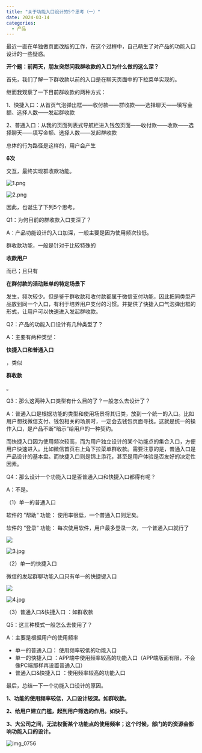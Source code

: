 ```yaml
---
title: "关于功能入口设计的5个思考（一）"
date: 2024-03-14
categories:
  - 产品
---
```



最近一直在单独做页面改版的工作，在这个过程中，自己萌生了对产品的功能入口设计的一些疑惑。

<!-- more -->

**开个题：前两天，朋友突然问我群收款的入口为什么做的这么深？**

首先，我们了解一下群收款以前的入口是在聊天页面中的下拉菜单实现的。

继而我观察了一下目前群收款的两种方式：

1、快捷入口：从首页气泡弹出框——收付款——群收款——选择聊天——填写金额、选择人数——发起群收款

2、普通入口：从我的页面列表式导航栏进入钱包页面——收付款——收款——选择聊天——填写金额、选择人数——发起群收款

总体的行为路径是这样的，用户会产生

**6次**

交互，最终实现群收款功能。

![1.png](../../../assets/images/1.png)

![2.png](../../../assets/images/2.png)

因此，也诞生了下列5个思考。

Q1：为何目前的群收款入口变深了？

A：产品功能设计的入口加深，一般主要是因为使用频次较低。

群收款功能，一般是针对于比较特殊的

**收款用户**

而已；且只有

**在群付款的活动账单的特定场景下**

发生，频次较少。但是鉴于群收款和收付款都属于微信支付功能，因此把同类型产品放到同一个入口，有利于培养用户支付的习惯。并提供了快捷入口气泡弹出框的形式，让用户可以快速进入发起群收款。

Q2：产品的功能入口设计有几种类型了？

A：主要有两种类型：

**快捷入口和普通入口**

，类似

**群收款**

。

Q3：那么这两种入口类型有什么目的了？一般怎么去设计了？

A：普通入口是根据功能的类型和使用场景将其归类，放到一个统一的入口。比如用户想找微信支付、钱包相关的场景时，一定会去钱包页面寻找。这就是统一的操作入口，是产品不断“暗示”给用户的一种契约。

而快捷入口因为使用频次较高，而为用户独立设计的某个功能点的集合入口，方便用户快速进入。比如微信首页右上角下拉菜单群收款。需要注意的是，普通入口是产品设计的基本盘。而快捷入口则是锦上添花，甚至是用户体验是否友好的决定性因素。

Q4：那么设计一个功能入口是否普通入口和快捷入口都得有呢？

A：不是。

（1）单一的普通入口

软件的 ”帮助“ 功能： 使用率很低，一个普通入口则足矣。

软件的 “登录“ 功能： 每次使用软件，用户最多登录一次，一个普通入口就行了

![](../../../assets/images/placeholder.png)

![3.jpg](../../../assets/images/3.jpg)

（2）单一的快捷入口

微信的发起群聊功能入口只有单一的快捷键入口

![](../../../assets/images/placeholder.png)

![4.jpg](../../../assets/images/4.jpg)

（3）普通入口&快捷入口 ：如群收款

Q5：这三种模式一般怎么去使用了？

A：主要是根据用户的使用频率

- 单一的普通入口： 使用频率较低的功能入口
- 单一的快捷入口 ：APP端中使用频率较高的功能入口（APP端版面有限，不会像PC端那样再设置普通入口）
- 普通入口&快捷入口 ：使用频率较高的功能入口

最后，总结一下一个功能入口设计的原因。

**1、功能的使用频率较低，入口设计较深。如群收款。**

**2、给用户建立门槛，起到用户筛选的作用。如快手。**

**3、大公司之间，无法权衡某个功能点的使用频率；这个时候，部门的的资源会影响功能入口的设计。**

![img_0756](../../../assets/images/img_0756)